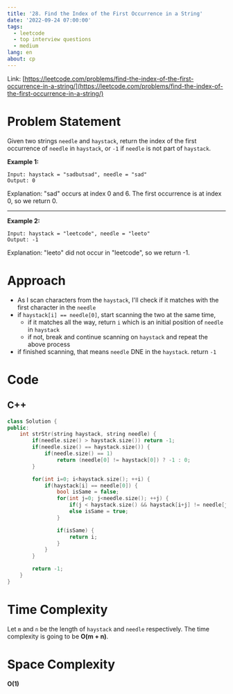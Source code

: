 ```yaml
---
title: '28. Find the Index of the First Occurrence in a String'
date: '2022-09-24 07:00:00'
tags:
  - leetcode
  - top interview questions
  - medium
lang: en
about: cp
---
```


Link: [https://leetcode.com/problems/find-the-index-of-the-first-occurrence-in-a-string/](https://leetcode.com/problems/find-the-index-of-the-first-occurrence-in-a-string/)

# Problem Statement

Given two strings `needle` and `haystack`, return the index of the first occurrence of `needle` in `haystack`, or `-1` if `needle` is not part of `haystack`.

**Example 1:**

```text
Input: haystack = "sadbutsad", needle = "sad"
Output: 0
```

Explanation: "sad" occurs at index 0 and 6.
The first occurrence is at index 0, so we return 0.

---

**Example 2:**

```text
Input: haystack = "leetcode", needle = "leeto"
Output: -1
```

Explanation: "leeto" did not occur in "leetcode", so we return -1.

# Approach

- As I scan characters from the `haystack`, I'll check if it matches with the first character in the `needle`
- if `haystack[i] == needle[0]`, start scanning the two at the same time,
  - if it matches all the way, return `i` which is an initial position of `needle` in `haystack`
  - if not, break and continue scanning on `haystack` and repeat the above process
- if finished scanning, that means `needle` DNE in the `haystack`. return `-1`

# Code

## C++

```cpp
class Solution {
public:
    int strStr(string haystack, string needle) {
        if(needle.size() > haystack.size()) return -1;
        if(needle.size() == haystack.size()) {
            if(needle.size() == 1)
                return (needle[0] != haystack[0]) ? -1 : 0;
        }

        for(int i=0; i<haystack.size(); ++i) {
            if(haystack[i] == needle[0]) {
                bool isSame = false;
                for(int j=0; j<needle.size(); ++j) {
                    if(j < haystack.size() && haystack[i+j] != needle[j]) {isSame = false; break;}
                    else isSame = true;
                }

                if(isSame) {
                    return i;
                }
            }
        }

        return -1;
    }
}
```

# Time Complexity

Let `m` and `n` be the length of `haystack` and `needle` respectively. The time complexity is going to be **O(m + n)**.

# Space Complexity

**O(1)**
